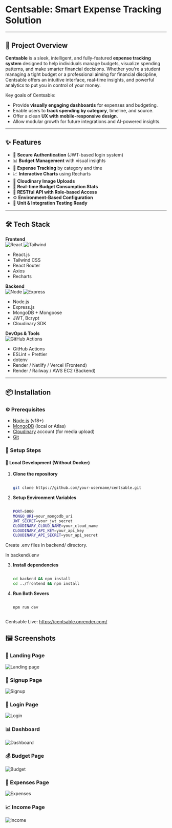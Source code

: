 # Centsable: Smart Expense Tracking Solution

---

## 🚀 Project Overview

**Centsable** is a sleek, intelligent, and fully-featured **expense tracking system** designed to help individuals manage budgets, visualize spending patterns, and make smarter financial decisions. Whether you're a student managing a tight budget or a professional aiming for financial discipline, Centsable offers an intuitive interface, real-time insights, and powerful analytics to put you in control of your money.

Key goals of Centsable:
- Provide **visually engaging dashboards** for expenses and budgeting.
- Enable users to **track spending by category**, timeline, and source.
- Offer a clean **UX with mobile-responsive design**.
- Allow modular growth for future integrations and AI-powered insights.

---

## ✨ Features

- 🔐 **Secure Authentication** (JWT-based login system)
- 📊 **Budget Management** with visual insights
- 💸 **Expense Tracking** by category and time
- 📈 **Interactive Charts** using Recharts
- 💾 **Cloudinary Image Uploads**
- 🧮 **Real-time Budget Consumption Stats**
- 📁 **RESTful API with Role-based Access**
- ⚙️ **Environment-Based Configuration**
- 🧪 **Unit & Integration Testing Ready**

---

## 🛠 Tech Stack

**Frontend**  
![React](https://img.shields.io/badge/React-20232A?style=flat&logo=react&logoColor=61DAFB) ![Tailwind](https://img.shields.io/badge/TailwindCSS-38B2AC?style=flat&logo=tailwind-css&logoColor=white)  
- React.js  
- Tailwind CSS  
- React Router  
- Axios  
- Recharts

**Backend**  
![Node](https://img.shields.io/badge/Node.js-339933?style=flat&logo=nodedotjs&logoColor=white) ![Express](https://img.shields.io/badge/Express.js-000000?style=flat&logo=express&logoColor=white)  
- Node.js  
- Express.js  
- MongoDB + Mongoose  
- JWT, Bcrypt  
- Cloudinary SDK

**DevOps & Tools**  
 ![GitHub Actions](https://img.shields.io/badge/GitHub%20Actions-2088FF?style=flat&logo=github-actions&logoColor=white)  
- GitHub Actions  
- ESLint + Prettier  
- dotenv  
- Render / Netlify / Vercel (Frontend)  
- Render / Railway / AWS EC2 (Backend)

---

## 📦 Installation

### ⚙️ Prerequisites

- [Node.js](https://nodejs.org/) (v18+)
- [MongoDB](https://www.mongodb.com/) (local or Atlas)
- [Cloudinary](https://cloudinary.com/) account (for media upload)
- [Git](https://git-scm.com/)

### 🚀 Setup Steps

#### 🔧 Local Development (Without Docker)

1. **Clone the repository**
   ```bash
   
   git clone https://github.com/your-username/centsable.git

2. **Setup Environment Variables**
    ```bash

    PORT=5000
    MONGO_URI=your_mongodb_uri
    JWT_SECRET=your_jwt_secret
    CLOUDINARY_CLOUD_NAME=your_cloud_name
    CLOUDINARY_API_KEY=your_api_key
    CLOUDINARY_API_SECRET=your_api_secret

Create .env files in backend/ directory.

In backend/.env

3. **Install dependencies**
    ```bash 

   cd backend && npm install
   cd ../frontend && npm install


3. **Run Both Severs**
    ```bash 

   npm run dev



Centsable Live: https://centsable.onrender.com/ 


## 🖼 Screenshots

### 🔐 Landing Page
![Landing page](./screenshots/landing-page.png)

### 📝 Signup Page
![Signup](./screenshots/signup.png)

### 🔐 Login Page
![Login](./screenshots/login.png)

### 📊 Dashboard
![Dashboard](./screenshots/dashboard.png)

### 💰 Budget Page
![Budget](./screenshots/budgets.png)

### 💸 Expenses Page
![Expenses](./screenshots/expenses.png)

### 📈 Income Page
![Income](./screenshots/income.png)


 
   
